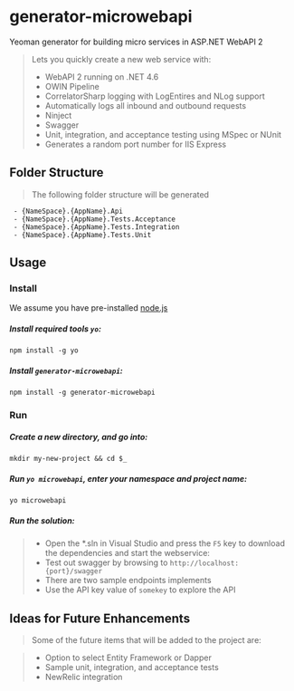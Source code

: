 # generator-microwebapi

Yeoman generator for building micro services in ASP.NET WebAPI 2

> Lets you quickly create a new web service with:
> * WebAPI 2 running on .NET 4.6
> * OWIN Pipeline
> * CorrelatorSharp logging with LogEntires and NLog support
> * Automatically logs all inbound and outbound requests
> * Ninject
> * Swagger
> * Unit, integration, and acceptance testing using MSpec or NUnit
> * Generates a random port number for IIS Express

## Folder Structure

> The following folder structure will be generated
```
 - {NameSpace}.{AppName}.Api
 - {NameSpace}.{AppName}.Tests.Acceptance
 - {NameSpace}.{AppName}.Tests.Integration
 - {NameSpace}.{AppName}.Tests.Unit
```

## Usage

### Install
We assume you have pre-installed [node.js](https://nodejs.org/)

##### Install required tools `yo`:
```
npm install -g yo
```

##### Install `generator-microwebapi`:
```
npm install -g generator-microwebapi
```

### Run

##### Create a new directory, and go into:
```
mkdir my-new-project && cd $_
```

##### Run `yo microwebapi`, enter your namespace and project name:
```
yo microwebapi
```

##### Run the solution:

> * Open the *.sln in Visual Studio and press the ```F5``` key to download the dependencies and start the webservice:
> * Test out swagger by browsing to ```http://localhost:{port}/swagger```
> * There are two sample endpoints implements
> * Use the API key value of ```somekey``` to explore the API

##### 


## Ideas for Future Enhancements

> Some of the future items that will be added to the project are:

> * Option to select Entity Framework or Dapper
> * Sample unit, integration, and acceptance tests
> * NewRelic integration
